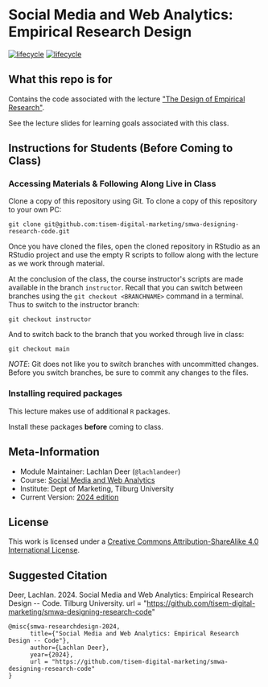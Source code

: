 # Social Media and Web Analytics: Empirical Research Design

[![lifecycle](https://img.shields.io/badge/lifecycle-experimental-orange.svg)](https://www.tidyverse.org/lifecycle/#maturing)
[![lifecycle](https://img.shields.io/badge/version-2024-red.svg)]()

## What this repo is for

Contains the code associated with the lecture ["The Design of Empirical Research"](https://tisem-digital-marketing.github.io/2024-smwa/assets/lectures/week-01/l02_empirical_research_design_student.pdf).

See the lecture slides for learning goals associated with this class.

## Instructions for Students (Before Coming to Class)

### Accessing Materials & Following Along Live in Class

Clone a copy of this repository using Git.
To clone a copy of this repository to your own PC:

```{bash, eval = FALSE}
git clone git@github.com:tisem-digital-marketing/smwa-designing-research-code.git
```

Once you have cloned the files, open the cloned repository in RStudio as an RStudio project and use the empty R scripts to follow along with the lecture as we work through material.

At the conclusion of the class, the course instructor's scripts are made available in the branch `instructor`.
Recall that you can switch between branches using the `git checkout <BRANCHNAME>` command in a terminal.
Thus to switch to the instructor branch:

```{bash}
git checkout instructor
```

And to switch back to the branch that you worked through live in class:

```{bash}
git checkout main
```

*NOTE*: Git does not like you to switch branches with uncommitted changes.
Before you switch branches, be sure to commit any changes to the files.

### Installing required packages

This lecture makes use of additional `R` packages.

Install these packages **before** coming to class.

## Meta-Information

* Module Maintainer: Lachlan Deer (`@lachlandeer`)
* Course: [Social Media and Web Analytics](https://tisem-digital-marketing.github.io/2024-smwa)
* Institute: Dept of Marketing, Tilburg University
* Current Version: [2024 edition](https://tisem-digital-marketing.github.io/2024-smwa)

## License

This work is licensed under a [Creative Commons Attribution-ShareAlike 4.0 International License](http://creativecommons.org/licenses/by-sa/4.0/).

## Suggested Citation

Deer, Lachlan. 2024. Social Media and Web Analytics: Empirical Research Design -- Code. Tilburg University. url = "https://github.com/tisem-digital-marketing/smwa-designing-research-code"

```{r, engine='out', eval = FALSE}
@misc{smwa-researchdesign-2024,
      title={"Social Media and Web Analytics: Empirical Research Design -- Code"},
      author={Lachlan Deer},
      year={2024},
      url = "https://github.com/tisem-digital-marketing/smwa-designing-research-code"
}
```
